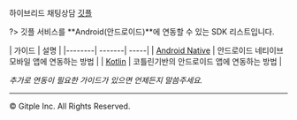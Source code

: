 하이브리드 채팅상담 [깃플](https://gitple.io)

?> 깃플 서비스를 **Android(안드로이드)**에 연동할 수 있는 SDK 리스트입니다.

| 가이드  | 설명 |
|--------| -------| -----|
| [Android Native](android-sdk.md) | 안드로이드 네티이브 모바일 앱에 연동하는 방법 |
| [Kotlin](kotlin-sdk.md) | 코틀린기반의 안드로이드 앱에 연동하는 방법 |

_추가로 연동이 필요한 가이드가 있으면 언제든지 말씀주세요._

---

© Gitple Inc. All Rights Reserved.
